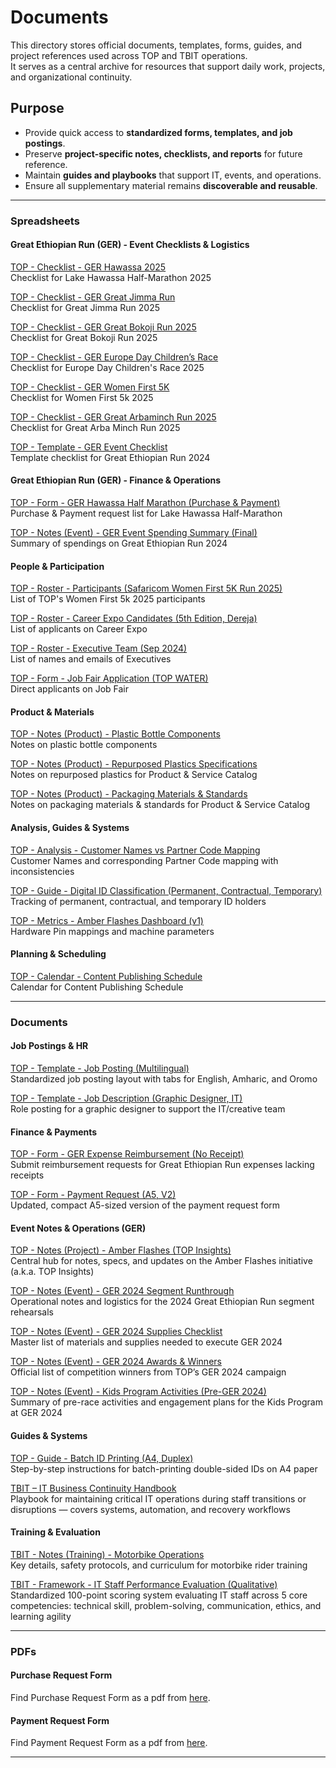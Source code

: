 # Documents

This directory stores official documents, templates, forms, guides, and project references used across TOP and TBIT operations.  
It serves as a central archive for resources that support daily work, projects, and organizational continuity.

## Purpose

- Provide quick access to **standardized forms, templates, and job postings**.
- Preserve **project-specific notes, checklists, and reports** for future reference.
- Maintain **guides and playbooks** that support IT, events, and operations.
- Ensure all supplementary material remains **discoverable and reusable**.

---

### Spreadsheets

#### Great Ethiopian Run (GER) - Event Checklists & Logistics

[TOP - Checklist - GER Hawassa 2025](https://docs.google.com/spreadsheets/d/1sWAC2T1jK8TX58AMauUad4KSGOK0Ub3dCKYrxCRjQ8c/edit?gid=0#gid=0)  
Checklist for Lake Hawassa Half-Marathon 2025

[TOP - Checklist - GER Great Jimma Run](https://docs.google.com/spreadsheets/d/1dy-80GaCOe7RyXsFQ8qkyHLXcK4ZTBXQMEp5E_eVroQ/edit?gid=1700221240#gid=1700221240)  
Checklist for Great Jimma Run 2025

[TOP - Checklist - GER Great Bokoji Run 2025](https://docs.google.com/spreadsheets/d/112OcYlOgmGcOgFPyQl5wEXeKJPI_mrwVeYgAHQ2ce_c/edit?gid=0#gid=0)  
Checklist for Great Bokoji Run 2025

[TOP - Checklist - GER Europe Day Children’s Race](https://docs.google.com/spreadsheets/d/1TsZrsEhf2XZ5kDUHIvXUfgSrttgvmmvbGLSpYInoi70/edit?gid=0#gid=0)  
Checklist for Europe Day Children's Race 2025

[TOP - Checklist - GER Women First 5K](https://docs.google.com/spreadsheets/d/1uZRcOZv5Z6GStRsK2JzViYFDWe4uwT97XMmHQUOvEN4/edit?gid=0#gid=0)  
Checklist for Women First 5k 2025

[TOP - Checklist - GER Great Arbaminch Run 2025](https://docs.google.com/spreadsheets/d/1Ufg7nSaKMeLF4glHXfUTo5oQjE7rIFM4mrNaGYvE8oY/edit?gid=0#gid=0)  
Checklist for Great Arba Minch Run 2025

[TOP - Template - GER Event Checklist](https://docs.google.com/spreadsheets/d/1oQnWi38zFXzDqMShi9OaBa3ZCxqPFl4trEi-IZTzthk/edit?gid=1358851428#gid=1358851428)  
Template checklist for Great Ethiopian Run 2024

#### Great Ethiopian Run (GER) - Finance & Operations

[TOP - Form - GER Hawassa Half Marathon (Purchase & Payment)](https://docs.google.com/spreadsheets/d/1RIPC9PzO89R2XdgAYHbiHnOTd7v8LVPlRTVDiXeKIlI/edit?gid=0#gid=0)  
Purchase & Payment request list for Lake Hawassa Half-Marathon

[TOP - Notes (Event) - GER Event Spending Summary (Final)](https://docs.google.com/spreadsheets/d/1Qxh1kpPuNQvVb28DImD5RPNj5EF8s-IC/edit?gid=1925649609#gid=1925649609)  
Summary of spendings on Great Ethiopian Run 2024

#### People & Participation

[TOP - Roster - Participants (Safaricom Women First 5K Run 2025)](https://docs.google.com/spreadsheets/d/1uerS6glSEI5IHh2BAoGGsbPoiH-1rUqz-dfmZUnY4os/edit?gid=0#gid=0)  
List of TOP's Women First 5k 2025 participants

[TOP - Roster - Career Expo Candidates (5th Edition, Dereja)](https://docs.google.com/spreadsheets/d/1sh1XUC2gly_rM24SfLzi655Y9tB7i77GllZ9XCFYcjg/edit?gid=762194497#gid=762194497)  
List of applicants on Career Expo

[TOP - Roster - Executive Team (Sep 2024)](https://docs.google.com/spreadsheets/d/15SJ0pCXK7csVVco0vT7Gf33kgPelk73fT4WFAz4L9vI/edit?gid=563789746#gid=563789746)  
List of names and emails of Executives

[TOP - Form - Job Fair Application (TOP WATER)](https://docs.google.com/spreadsheets/d/1rgl2Rc8VPdkhJhI8cqhov_tFqyH4FcHMx_x5aBgbTsk/edit?gid=1442678474#gid=1442678474)  
Direct applicants on Job Fair

#### Product & Materials

[TOP - Notes (Product) - Plastic Bottle Components](https://docs.google.com/spreadsheets/d/1NGM77TXoi0TK09f4gK9VMVSStrHWioYJt93_SC64Hzw/edit?gid=0#gid=0)  
Notes on plastic bottle components

[TOP - Notes (Product) - Repurposed Plastics Specifications](https://docs.google.com/spreadsheets/d/1YxdMz0y42dxbHBgOcsUrU5f8Q9ylluzJsa8sn1iR7nA/edit?gid=0#gid=0)  
Notes on repurposed plastics for Product & Service Catalog

[TOP - Notes (Product) - Packaging Materials & Standards](https://docs.google.com/spreadsheets/d/1ZBYa-hPoPTaS77NwV20UbLWHKdE8H97A0pyQ6a7NnTM/edit?gid=0#gid=0)  
Notes on packaging materials & standards for Product & Service Catalog

#### Analysis, Guides & Systems

[TOP - Analysis - Customer Names vs Partner Code Mapping](https://docs.google.com/spreadsheets/d/1eu4GpFPeURcZNJZoH7Zcjw1Rf6fNW5xhEEPX6AMm4yA/edit?gid=0#gid=0)  
Customer Names and corresponding Partner Code mapping with inconsistencies

[TOP - Guide - Digital ID Classification (Permanent, Contractual, Temporary)](https://docs.google.com/spreadsheets/d/141MJs1ucwws4IqGHmrwyPhGAXbRlhDjESUAjttw857I/edit?gid=0#gid=0)  
Tracking of permanent, contractual, and temporary ID holders

[TOP - Metrics - Amber Flashes Dashboard (v1)](https://docs.google.com/spreadsheets/d/1r3RG8tox6xWHcy4pqOZ-aqxLUQu17UjxIFGKM_HnB3Y/edit?gid=1694326969#gid=1694326969)  
Hardware Pin mappings and machine parameters

#### Planning & Scheduling

[TOP - Calendar - Content Publishing Schedule](https://docs.google.com/spreadsheets/d/1NNCsjL4Txn6pDHKty018MhkdNSsFP72vScgN0McxTWk/edit?gid=0#gid=0)  
Calendar for Content Publishing Schedule

---

### Documents

#### Job Postings & HR

[TOP - Template - Job Posting (Multilingual)](https://docs.google.com/document/d/1KbHC8F6SkakKERLoKzB6HEBkQTxNQbeKZ8tqDdDf4Og/edit?tab=t.ghylhupwen9f)  
Standardized job posting layout with tabs for English, Amharic, and Oromo

[TOP - Template - Job Description (Graphic Designer, IT)](https://docs.google.com/document/d/1krkg5KRkFFwYm0f1WrJZqPBm7f5U153dUt1qbM5Cx4o/edit?tab=t.0)  
Role posting for a graphic designer to support the IT/creative team

#### Finance & Payments

[TOP - Form - GER Expense Reimbursement (No Receipt)](https://docs.google.com/document/d/1k-qlx7ugRYLiSHSQfJrff4OH_M3dIUBbNWcjXpmexKE/edit?tab=t.0)  
Submit reimbursement requests for Great Ethiopian Run expenses lacking receipts

[TOP - Form - Payment Request (A5, V2)](https://docs.google.com/document/d/1vsSb1TNYpTWH1meKLiaDMDtyIXOcNNOnyn-AiYbwrmE/edit?tab=t.0)  
Updated, compact A5-sized version of the payment request form

#### Event Notes & Operations (GER)

[TOP - Notes (Project) - Amber Flashes (TOP Insights)](https://docs.google.com/document/d/1zKvZ-rkksTk2ry1vIeuhd7xowLTPTTbMAxKecpZoFSA/edit?tab=t.0)  
Central hub for notes, specs, and updates on the Amber Flashes initiative (a.k.a. TOP Insights)

[TOP - Notes (Event) - GER 2024 Segment Runthrough](https://docs.google.com/document/d/1SZtD4nZ6IhJJzJjjrpLXOMOvXIhmJUH4azNVd2fboRE/edit?tab=t.0)  
Operational notes and logistics for the 2024 Great Ethiopian Run segment rehearsals

[TOP - Notes (Event) - GER 2024 Supplies Checklist](https://docs.google.com/document/d/1VHO2veegeorLFcXWIOhJ_euUKgJo3hRParmxfXc5Kco/edit?tab=t.0)  
Master list of materials and supplies needed to execute GER 2024

[TOP - Notes (Event) - GER 2024 Awards & Winners](https://docs.google.com/document/d/1plFU9uWudUoXb6tw2PokGi1YXeh1zgkM3G7EsTjud2k/edit?tab=t.0)  
Official list of competition winners from TOP’s GER 2024 campaign

[TOP - Notes (Event) - Kids Program Activities (Pre-GER 2024)](https://docs.google.com/document/d/1J8TIIk4LxIXKWXiMZY6hdcrxhQxJxSWOAZ0oIdl8YmU/edit?tab=t.0)  
Summary of pre-race activities and engagement plans for the Kids Program at GER 2024

#### Guides & Systems

[TOP - Guide - Batch ID Printing (A4, Duplex)](https://docs.google.com/document/d/1VvaKGrsmLYpzdGaS5DsClWYo-aRUQhMw7nK7wmg7rBY/edit?tab=t.0)  
Step-by-step instructions for batch-printing double-sided IDs on A4 paper

[TBIT – IT Business Continuity Handbook](https://docs.google.com/document/d/1_hEis_xVPHiJS8Y0dfEQNExM6SObiQz1FUnA3c57JGM/edit?tab=t.gknsv4hxkm6h)  
Playbook for maintaining critical IT operations during staff transitions or disruptions — covers systems, automation, and recovery workflows

#### Training & Evaluation

[TBIT - Notes (Training) - Motorbike Operations](https://docs.google.com/document/d/1jjiqLGYkjBNlwhjeR_r54-A8AVHDLpzpPGhTH98GRhc/edit?tab=t.0)  
Key details, safety protocols, and curriculum for motorbike rider training

[TBIT - Framework - IT Staff Performance Evaluation (Qualitative)](https://docs.google.com/document/d/1JYdB3WYO7xijMQ_NdA2P3OuNW_3znxLGS7hZoMwYNJM/edit?tab=t.0)  
Standardized 100-point scoring system evaluating IT staff across 5 core competencies: technical skill, problem-solving, communication, ethics, and learning agility

---

### PDFs

#### Purchase Request Form

Find Purchase Request Form as a pdf from [here](./TOP%20-%20Purchase%20Request%20Form%20V3.pdf).

#### Payment Request Form

Find Payment Request Form as a pdf from [here](./TOP%20-%20Payment%20Request%20Form%20V2.pdf).

---
